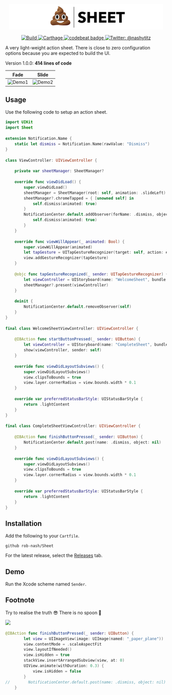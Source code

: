 <p align="center">
    <img src="Logo.png" width="480" max-width="90%" alt="Sheet" />
</p>

<p align="center">
    <a href="https://travis-ci.org/rob-nash/Sheet">
        <img src="https://travis-ci.org/rob-nash/Sheet.svg?branch=master" alt="Build"/>
    </a>
    <a href="https://img.shields.io/badge/carthage-compatible-brightgreen.svg">
        <img src="https://img.shields.io/badge/carthage-compatible-brightgreen.svg" alt="Carthage"/>
    </a>
    <a href="https://codebeat.co/projects/github-com-rob-nash-sheet-master">
    	<img alt="codebeat badge" src="https://codebeat.co/badges/94dfa117-7d48-451d-bff9-81117efe5032"/>
    </a>
    <a href="https://twitter.com/nashytitz">
        <img src="https://img.shields.io/badge/contact-@nashytitz-blue.svg?style=flat" alt="Twitter: @nashytitz"/>
    </a>
</p>

A very light-weight action sheet. There is close to zero configuration options because you are expected to build the UI.

Version 1.0.0: **414 lines of code**

Fade             |  Slide
:-------------------------:|:-------------------------:
![Demo1](https://user-images.githubusercontent.com/14126999/44732870-31d05a80-aade-11e8-9073-294dfa345cc3.gif)  |  ![Demo2](https://user-images.githubusercontent.com/14126999/44732911-41e83a00-aade-11e8-956f-0b093fb085dd.gif)

## Usage

Use the following code to setup an action sheet.

```swift
import UIKit
import Sheet

extension Notification.Name {
    static let dismiss = Notification.Name(rawValue: "Dismiss")
}

class ViewController: UIViewController {

    private var sheetManager: SheetManager?
    
    override func viewDidLoad() {
        super.viewDidLoad()
        sheetManager = SheetManager(root: self, animation: .slideLeft)
        sheetManager?.chromeTapped = { [unowned self] in
            self.dismiss(animated: true)
        }
        NotificationCenter.default.addObserver(forName: .dismiss, object: nil, queue: nil) { _ in
            self.dismiss(animated: true)
        }
    }
    
    override func viewWillAppear(_ animated: Bool) {
        super.viewWillAppear(animated)
        let tapGesture = UITapGestureRecognizer(target: self, action: #selector(tapGestureRecognized(_:)))
        view.addGestureRecognizer(tapGesture)
    }
    
    @objc func tapGestureRecognized(_ sender: UITapGestureRecognizer) {
        let viewController = UIStoryboard(name: "WelcomeSheet", bundle: nil).instantiateInitialViewController()!
        sheetManager?.present(viewController)
    }
    
    deinit {
        NotificationCenter.default.removeObserver(self)
    }
}

final class WelcomeSheetViewController: UIViewController {
        
    @IBAction func startButtonPressed(_ sender: UIButton) {
        let viewController = UIStoryboard(name: "CompleteSheet", bundle: nil).instantiateInitialViewController()!
        show(viewController, sender: self)
    }
    
    override func viewDidLayoutSubviews() {
        super.viewDidLayoutSubviews()
        view.clipsToBounds = true
        view.layer.cornerRadius = view.bounds.width * 0.1
    }
    
    override var preferredStatusBarStyle: UIStatusBarStyle {
        return .lightContent
    }
}

final class CompleteSheetViewController: UIViewController {
        
    @IBAction func finishButtonPressed(_ sender: UIButton) {
        NotificationCenter.default.post(name: .dismiss, object: nil)
    }
    
    override func viewDidLayoutSubviews() {
        super.viewDidLayoutSubviews()
        view.clipsToBounds = true
        view.layer.cornerRadius = view.bounds.width * 0.1
    }
    
    override var preferredStatusBarStyle: UIStatusBarStyle {
        return .lightContent
    }
}
```

## Installation

Add the following to your `Cartfile`.

```
github rob-nash/Sheet
```

For the latest release, select the [Releases](https://github.com/rob-nash/Sheet/releases) tab.

## Demo

Run the Xcode scheme named `Sender`.

## Footnote

Try to realise the truth 😎 There is no spoon 🥄

![](https://user-images.githubusercontent.com/14126999/44734588-339c1d00-aae2-11e8-9f50-58b835654fef.gif)

```swift
@IBAction func finishButtonPressed(_ sender: UIButton) {
        let view = UIImageView(image: UIImage(named: "_paper_plane"))
        view.contentMode = .scaleAspectFit
        view.layoutIfNeeded()
        view.isHidden = true
        stackView.insertArrangedSubview(view, at: 0)
        UIView.animate(withDuration: 0.3) {
            view.isHidden = false
        }
//        NotificationCenter.default.post(name: .dismiss, object: nil)
    }
```
